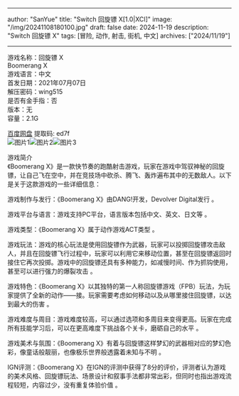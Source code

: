 
---
author: "SanYue"
title: "Switch 回旋镖 X[1.0|XCI]"
image: "/img/20241108180100.jpg"
draft: false
date: 2024-11-19
description: "Switch 回旋镖 X"
tags: [冒险, 动作, 射击, 街机, 中文]
archives: ["2024/11/19"]

---

游戏名称：回旋镖 X   
Boomerang X    
游戏语言：中文  
首发日期：2021年07月07日  
解压密码：wing515  
是否有金手指：否  
版本：无   
容量：2.1G

[百度网盘](https//pan.baidu.com/s/1e-ol32zsULAJAaNheDrz3Q) 提取码: ed7f  
![图片1](/img/a095e5.jpg)![图片2](/img/bfb73a.jpg)![图片3](/img/567422.jpg)  

游戏简介  
《Boomerang X》是一款快节奏的跑酷射击游戏，玩家在游戏中驾驭神秘的回旋镖，让自己飞在空中，并在竞技场中砍杀、腾飞、轰炸遍布其中的无数敌人。以下是关于这款游戏的一些详细信息：

游戏制作与发行：《Boomerang X》由DANG!开发，Devolver Digital发行
。

游戏平台与语言：游戏支持PC平台，语言版本包括中文、英文、日文等
。

游戏类型：《Boomerang X》属于动作游戏ACT类型
。

游戏玩法：游戏的核心玩法是使用回旋镖作为武器，玩家可以投掷回旋镖攻击敌人，并且在回旋镖飞行过程中，玩家可以利用它来移动位置，甚至在回旋镖返回时接住它再次投掷。游戏中的回旋镖还具有多种能力，如减慢时间、作为抓钩使用，甚至可以进行强力的爆裂攻击
。

游戏特色：《Boomerang X》以其独特的第一人称回旋镖游戏（FPB）玩法，为玩家提供了全新的动作——接。玩家需要考虑如何移动以及从哪里接住回旋镖，以达到最大的伤害
。

游戏难度与周目：游戏难度较高，可以通过选项和多周目来变得更高。玩家在完成所有技能学习后，可以在更高难度下挑战各个关卡，磨砺自己的水平
。

游戏美术与氛围：《Boomerang X》有着与回旋镖这样梦幻的武器相对应的梦幻色彩，像童话般靓丽，也像极乐世界般透露着未知与不明
。

IGN评测：《Boomerang X》在IGN的评测中获得了8分的评价，评测者认为游戏的美术风格、回旋镖玩法、场景设计和叙事手法都非常出彩，但同时也指出游戏流程较短，内容过少，没有重复体验价值
。
